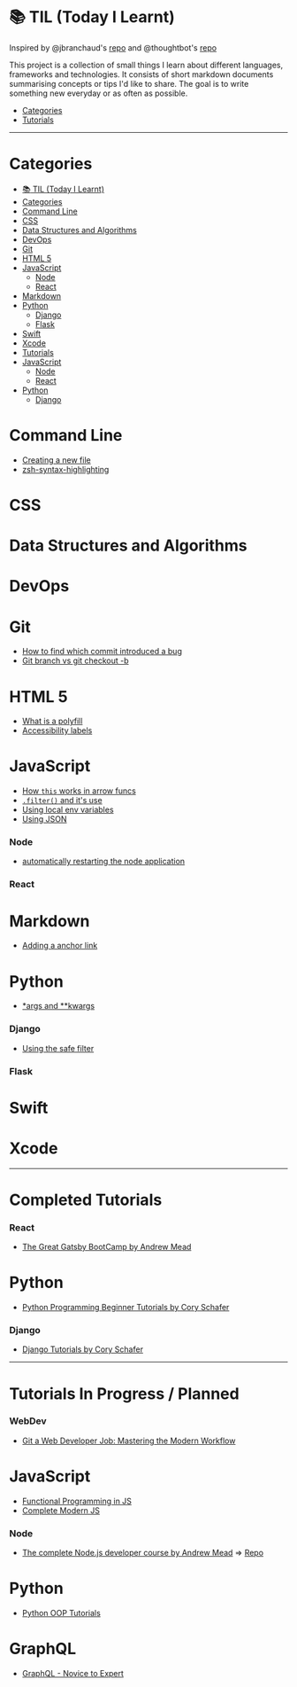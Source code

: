 # :books: TIL (Today I Learnt)

Inspired by @jbranchaud's [repo](https://github.com/jbranchaud/til) and @thoughtbot's [repo](https://github.com/thoughtbot/til)

This project is a collection of small things I learn about different languages, frameworks and technologies.
It consists of short markdown documents summarising concepts or tips I'd like to share.
The goal is to write something new everyday or as often as possible.

-   [Categories](#categories)
-   [Tutorials](#tutorials)

---

# Categories

- [:books: TIL (Today I Learnt)](#books-til-today-i-learnt)
- [Categories](#categories)
- [Command Line](#command-line)
- [CSS](#css)
- [Data Structures and Algorithms](#data-structures-and-algorithms)
- [DevOps](#devops)
- [Git](#git)
- [HTML 5](#html-5)
- [JavaScript](#javascript)
    - [Node](#node)
    - [React](#react)
- [Markdown](#markdown)
- [Python](#python)
    - [Django](#django)
    - [Flask](#flask)
- [Swift](#swift)
- [Xcode](#xcode)
- [Tutorials](#tutorials)
- [JavaScript](#javascript-1)
    - [Node](#node-1)
    - [React](#react-1)
- [Python](#python-1)
    - [Django](#django-1)

# Command Line

-   [Creating a new file](commandLine/creating-new-files.md)
-   [zsh-syntax-highlighting](commandLine/installing-zsh-syntax-highlighting.md)

# CSS

# Data Structures and Algorithms

# DevOps

# Git

-   [How to find which commit introduced a bug](git/git_bisect.md)
-   [Git branch vs git checkout -b](git/git-branch-vs-git-checkout-b.md)

# HTML 5

-   [What is a polyfill](html/polyfill.md)
-   [Accessibility labels](html/accessibilityLabels.md)

# JavaScript

-   [How `this` works in arrow funcs](javascript/this-arrow-funcs.md)
-   [`.filter()` and it's use](javascript/filter-array.md)
-   [Using local env variables](javascript/local-enviroment-variables.md)
-   [Using JSON](javascript/stringify-and-parse.md)

### Node

-   [automatically restarting the node application](javascript/node/nodemon.md)

### React

# Markdown

-   [Adding a anchor link](markdown/adding-an-achor-link.md)

# Python

-   [\*args and \*\*kwargs](python/args-and-kwargs.md)

### Django

-   [Using the safe filter](python/django/using-safe-filter.md)

### Flask

# Swift

# Xcode

---

# Completed Tutorials

### React

-   [The Great Gatsby BootCamp by Andrew Mead](https://www.youtube.com/watch?v=8t0vNu2fCCM&t=13739s)

# Python

-   [Python Programming Beginner Tutorials by Cory Schafer](https://www.youtube.com/playlist?list=PL-osiE80TeTskrapNbzXhwoFUiLCjGgY7)

### Django

-   [Django Tutorials by Cory Schafer](https://www.youtube.com/playlist?list=PL-osiE80TeTtoQCKZ03TU5fNfx2UY6U4p)

---

# Tutorials In Progress / Planned

### WebDev

- [Git a Web Developer Job: Mastering the Modern Workflow](https://www.udemy.com/course/git-a-web-developer-job-mastering-the-modern-workflow/)

# JavaScript

- [Functional Programming in JS](https://www.youtube.com/playlist?list=PL0zVEGEvSaeEd9hlmCXrk5yUyqUag-n84)
- [Complete Modern JS](https://www.udemy.com/course/the-complete-javascript-course/)

### Node

-   [The complete Node.js developer course by Andrew Mead](https://www.udemy.com/course/the-complete-nodejs-developer-course-2) => [Repo](https://github.com/mrpbennett/udemy-complete-node.js-dev-course)

# Python 

- [Python OOP Tutorials](https://www.youtube.com/playlist?list=PL-osiE80TeTsqhIuOqKhwlXsIBIdSeYtc)

# GraphQL

- [GraphQL - Novice to Expert](https://www.youtube.com/watch?v=ed8SzALpx1Q&amp;index=20&amp;t=13377s)


